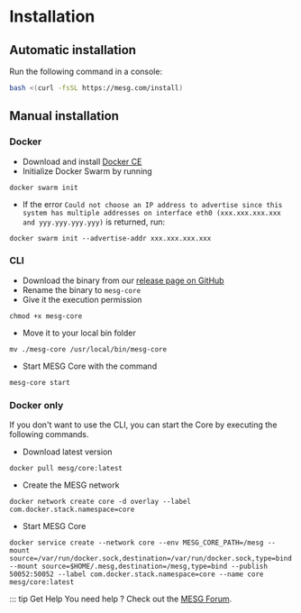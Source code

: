 # Installation

## Automatic installation

Run the following command in a console:

```bash
bash <(curl -fsSL https://mesg.com/install)
```

## Manual installation

### Docker

* Download and install [Docker CE](https://www.docker.com/community-edition)
* Initialize Docker Swarm by running
```
docker swarm init
```
* If the error `Could not choose an IP address to advertise since this system has multiple addresses on interface eth0 (xxx.xxx.xxx.xxx and yyy.yyy.yyy.yyy)` is returned, run:
```
docker swarm init --advertise-addr xxx.xxx.xxx.xxx
```

### CLI

* Download the binary from our [release page on GitHub](https://github.com/mesg-foundation/core/releases)
* Rename the binary to `mesg-core`
* Give it the execution permission
```
chmod +x mesg-core
```
* Move it to your local bin folder
```
mv ./mesg-core /usr/local/bin/mesg-core
```
* Start MESG Core with the command
```
mesg-core start
```

### Docker only

If you don't want to use the CLI, you can start the Core by executing the following commands.

* Download latest version
```
docker pull mesg/core:latest
```

* Create the MESG network
```
docker network create core -d overlay --label com.docker.stack.namespace=core
```

* Start MESG Core
```
docker service create --network core --env MESG_CORE_PATH=/mesg --mount source=/var/run/docker.sock,destination=/var/run/docker.sock,type=bind --mount source=$HOME/.mesg,destination=/mesg,type=bind --publish 50052:50052 --label com.docker.stack.namespace=core --name core mesg/core:latest
```

::: tip Get Help
You need help ? Check out the <a href="https://forum.mesg.com" target="_blank">MESG Forum</a>.
